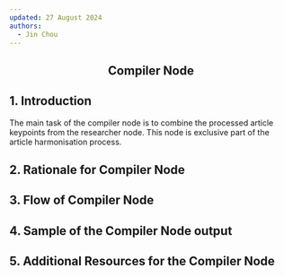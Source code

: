 ```yaml
---
updated: 27 August 2024
authors:
  - Jin Chou
---
```


<center><h2><p>Compiler Node</p></h2></center>

## 1. Introduction

The main task of the compiler node is to combine the processed article keypoints from the researcher node. This node is exclusive part of the article harmonisation process.

## 2. Rationale for Compiler Node

## 3. Flow of Compiler Node

## 4. Sample of the Compiler Node output

## 5. Additional Resources for the Compiler Node
